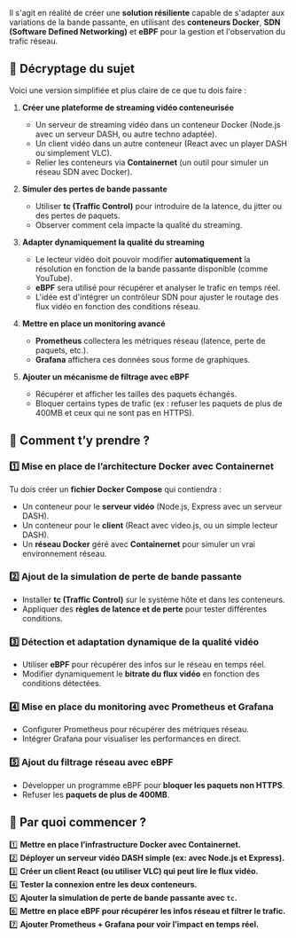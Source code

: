 Il s'agit en réalité de créer une **solution résiliente** capable de s'adapter aux variations de la bande passante, en utilisant des **conteneurs Docker**, **SDN (Software Defined Networking)** et **eBPF** pour la gestion et l'observation du trafic réseau.  

## 📌 **Décryptage du sujet**  
Voici une version simplifiée et plus claire de ce que tu dois faire :  

1. **Créer une plateforme de streaming vidéo conteneurisée**  
   - Un serveur de streaming vidéo dans un conteneur Docker (Node.js avec un serveur DASH, ou autre techno adaptée).  
   - Un client vidéo dans un autre conteneur (React avec un player DASH ou simplement VLC).  
   - Relier les conteneurs via **Containernet** (un outil pour simuler un réseau SDN avec Docker).  

2. **Simuler des pertes de bande passante**  
   - Utiliser **tc (Traffic Control)** pour introduire de la latence, du jitter ou des pertes de paquets.  
   - Observer comment cela impacte la qualité du streaming.  

3. **Adapter dynamiquement la qualité du streaming**  
   - Le lecteur vidéo doit pouvoir modifier **automatiquement** la résolution en fonction de la bande passante disponible (comme YouTube).  
   - **eBPF** sera utilisé pour récupérer et analyser le trafic en temps réel.  
   - L'idée est d'intégrer un contrôleur SDN pour ajuster le routage des flux vidéo en fonction des conditions réseau.  

4. **Mettre en place un monitoring avancé**  
   - **Prometheus** collectera les métriques réseau (latence, perte de paquets, etc.).  
   - **Grafana** affichera ces données sous forme de graphiques.  

5. **Ajouter un mécanisme de filtrage avec eBPF**  
   - Récupérer et afficher les tailles des paquets échangés.  
   - Bloquer certains types de trafic (ex : refuser les paquets de plus de 400MB et ceux qui ne sont pas en HTTPS).  


## 🎯 **Comment t’y prendre ?**  

### 1️⃣ **Mise en place de l’architecture Docker avec Containernet**  
Tu dois créer un **fichier Docker Compose** qui contiendra :  
- Un conteneur pour le **serveur vidéo** (Node.js, Express avec un serveur DASH).  
- Un conteneur pour le **client** (React avec video.js, ou un simple lecteur DASH).  
- Un **réseau Docker** géré avec **Containernet** pour simuler un vrai environnement réseau.  

### 2️⃣ **Ajout de la simulation de perte de bande passante**  
- Installer **tc (Traffic Control)** sur le système hôte et dans les conteneurs.  
- Appliquer des **règles de latence et de perte** pour tester différentes conditions.  

### 3️⃣ **Détection et adaptation dynamique de la qualité vidéo**  
- Utiliser **eBPF** pour récupérer des infos sur le réseau en temps réel.  
- Modifier dynamiquement le **bitrate du flux vidéo** en fonction des conditions détectées.  

### 4️⃣ **Mise en place du monitoring avec Prometheus et Grafana**  
- Configurer Prometheus pour récupérer des métriques réseau.  
- Intégrer Grafana pour visualiser les performances en direct.  

### 5️⃣ **Ajout du filtrage réseau avec eBPF**  
- Développer un programme eBPF pour **bloquer les paquets non HTTPS**.  
- Refuser les **paquets de plus de 400MB**.  


## 📌 **Par quoi commencer ?**  
1️⃣ **Mettre en place l’infrastructure Docker avec Containernet.**  
2️⃣ **Déployer un serveur vidéo DASH simple (ex: avec Node.js et Express).**  
3️⃣ **Créer un client React (ou utiliser VLC) qui peut lire le flux vidéo.**  
4️⃣ **Tester la connexion entre les deux conteneurs.**  
5️⃣ **Ajouter la simulation de perte de bande passante avec `tc`.**  
6️⃣ **Mettre en place eBPF pour récupérer les infos réseau et filtrer le trafic.**  
7️⃣ **Ajouter Prometheus + Grafana pour voir l’impact en temps réel.**  



